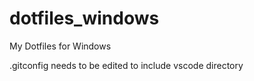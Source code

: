 # dotfiles_windows
My Dotfiles for Windows

.gitconfig needs to be edited to include vscode directory